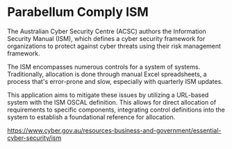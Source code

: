 # Parabellum Comply ISM
The Australian Cyber Security Centre (ACSC) authors the Information Security Manual (ISM), which defines a cyber security framework for organizations to protect against cyber threats using their risk management framework.

The ISM encompasses numerous controls for a system of systems. Traditionally, allocation is done through manual Excel spreadsheets, a process that's error-prone and slow, especially with quarterly ISM updates.

This application aims to mitigate these issues by utilizing a URL-based system with the ISM OSCAL definition. This allows for direct allocation of requirements to specific components, integrating control definitions into the system to establish a foundational reference for allocation.


https://www.cyber.gov.au/resources-business-and-government/essential-cyber-security/ism
